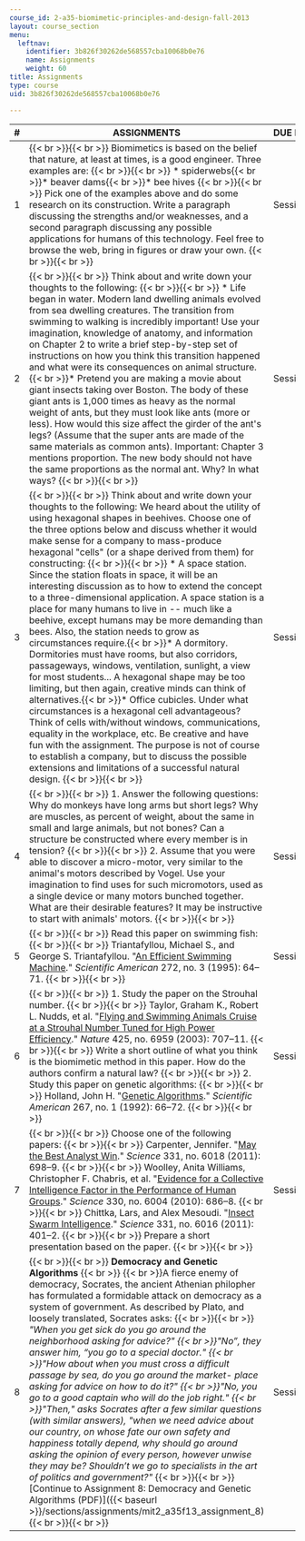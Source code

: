 ```yaml
---
course_id: 2-a35-biomimetic-principles-and-design-fall-2013
layout: course_section
menu:
  leftnav:
    identifier: 3b826f30262de568557cba10068b0e76
    name: Assignments
    weight: 60
title: Assignments
type: course
uid: 3b826f30262de568557cba10068b0e76

---
```


| # | ASSIGNMENTS | DUE DATES |
| --- | --- | --- |
| 1 |  {{< br >}}{{< br >}} Biomimetics is based on the belief that nature, at least at times, is a good engineer. Three examples are: {{< br >}}{{< br >}} *   spiderwebs{{< br >}}*   beaver dams{{< br >}}*   bee hives {{< br >}}{{< br >}} Pick one of the examples above and do some research on its construction. Write a paragraph discussing the strengths and/or weaknesses, and a second paragraph discussing any possible applications for humans of this technology. Feel free to browse the web, bring in figures or draw your own. {{< br >}}{{< br >}}  | Session 2 |
| 2 |  {{< br >}}{{< br >}} Think about and write down your thoughts to the following: {{< br >}}{{< br >}} *   Life began in water. Modern land dwelling animals evolved from sea dwelling creatures. The transition from swimming to walking is incredibly important! Use your imagination, knowledge of anatomy, and information on Chapter 2 to write a brief step-by-step set of instructions on how you think this transition happened and what were its consequences on animal structure.{{< br >}}*   Pretend you are making a movie about giant insects taking over Boston. The body of these giant ants is 1,000 times as heavy as the normal weight of ants, but they must look like ants (more or less). How would this size affect the girder of the ant's legs? (Assume that the super ants are made of the same materials as common ants). Important: Chapter 3 mentions proportion. The new body should not have the same proportions as the normal ant. Why? In what ways? {{< br >}}{{< br >}}  | Session 3 |
| 3 |  {{< br >}}{{< br >}} Think about and write down your thoughts to the following: We heard about the utility of using hexagonal shapes in beehives. Choose one of the three options below and discuss whether it would make sense for a company to mass-produce hexagonal "cells" (or a shape derived from them) for constructing: {{< br >}}{{< br >}} *   A space station. Since the station floats in space, it will be an interesting discussion as to how to extend the concept to a three-dimensional application. A space station is a place for many humans to live in -- much like a beehive, except humans may be more demanding than bees. Also, the station needs to grow as circumstances require.{{< br >}}*   A dormitory. Dormitories must have rooms, but also corridors, passageways, windows, ventilation, sunlight, a view for most students... A hexagonal shape may be too limiting, but then again, creative minds can think of alternatives.{{< br >}}*   Office cubicles. Under what circumstances is a hexagonal cell advantageous? Think of cells with/without windows, communications, equality in the workplace, etc. Be creative and have fun with the assignment. The purpose is not of course to establish a company, but to discuss the possible extensions and limitations of a successful natural design. {{< br >}}{{< br >}}  | Session 4 |
| 4 |  {{< br >}}{{< br >}} 1\. Answer the following questions: Why do monkeys have long arms but short legs? Why are muscles, as percent of weight, about the same in small and large animals, but not bones? Can a structure be constructed where every member is in tension? {{< br >}}{{< br >}} 2\. Assume that you were able to discover a micro-motor, very similar to the animal's motors described by Vogel. Use your imagination to find uses for such micromotors, used as a single device or many motors bunched together. What are their desirable features? It may be instructive to start with animals' motors. {{< br >}}{{< br >}}  | Session 5 |
| 5 |  {{< br >}}{{< br >}} Read this paper on swimming fish: {{< br >}}{{< br >}} Triantafyllou, Michael S., and George S. Triantafyllou. "[An Efficient Swimming Machine](http://dx.doi.org/10.1038/scientificamerican0395-64)." _Scientific American_ 272, no. 3 (1995): 64–71. {{< br >}}{{< br >}}  | Session 6 |
| 6 |  {{< br >}}{{< br >}} 1\. Study the paper on the Strouhal number. {{< br >}}{{< br >}} Taylor, Graham K., Robert L. Nudds, et al. "[Flying and Swimming Animals Cruise at a Strouhal Number Tuned for High Power Efficiency](http://dx.doi.org/10.1038/nature02000)." _Nature_ 425, no. 6959 (2003): 707–11. {{< br >}}{{< br >}} Write a short outline of what you think is the biomimetic method in this paper. How do the authors confirm a natural law? {{< br >}}{{< br >}} 2\. Study this paper on genetic algorithms: {{< br >}}{{< br >}} Holland, John H. "[Genetic Algorithms](http://dx.doi.org/10.1038/scientificamerican0792-66)." _Scientific American_ 267, no. 1 (1992): 66–72. {{< br >}}{{< br >}}  | Session 8 |
| 7 |  {{< br >}}{{< br >}} Choose one of the following papers: {{< br >}}{{< br >}} Carpenter, Jennifer. "[May the Best Analyst Win](http://dx.doi.org/10.1126/science.331.6018.698)." _Science_ 331, no. 6018 (2011): 698–9. {{< br >}}{{< br >}} Woolley, Anita Williams, Christopher F. Chabris, et al. "[Evidence for a Collective Intelligence Factor in the Performance of Human Groups](http://dx.doi.org/10.1126/science.1193147)." _Science_ 330, no. 6004 (2010): 686–8. {{< br >}}{{< br >}} Chittka, Lars, and Alex Mesoudi. "[Insect Swarm Intelligence](http://dx.doi.org/10.1126/science.1199780)." _Science_ 331, no. 6016 (2011): 401–2. {{< br >}}{{< br >}} Prepare a short presentation based on the paper. {{< br >}}{{< br >}}  | Session 9 |
| 8 |  {{< br >}}{{< br >}} **Democracy and Genetic Algorithms**  {{< br >}}  {{< br >}}A fierce enemy of democracy, Socrates, the ancient Athenian philopher has formulated a formidable attack on democracy as a system of government. As described by Plato, and loosely translated, Socrates asks: {{< br >}}{{< br >}} _"When you get sick do you go around the neighborhood asking for advice?"  {{< br >}}"No”, they answer him, “you go to a special doctor."  {{< br >}}"How about when you must cross a difficult passage by sea, do you go around the market- place asking for advice on how to do it?"  {{< br >}}"No, you go to a good captain who will do the job right."  {{< br >}}"Then," asks Socrates after a few similar questions (with similar answers), "when we need advice about our country, on whose fate our own safety and happiness totally depend, why should go around asking the opinion of every person, however unwise they may be? Shouldn’t we go to specialists in the art of politics and government?"_ {{< br >}}{{< br >}} [Continue to Assignment 8: Democracy and Genetic Algorithms (PDF)]({{< baseurl >}}/sections/assignments/mit2_a35f13_assignment_8) {{< br >}}{{< br >}}  | Session 10